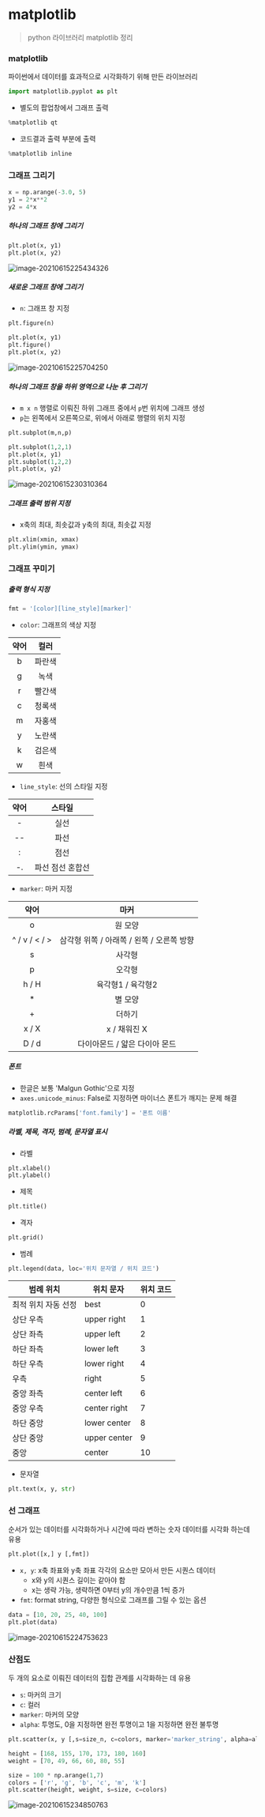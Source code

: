 # matplotlib

> python 라이브러리 matplotlib 정리



### matplotlib

파이썬에서 데이터를 효과적으로 시각화하기 위해 만든 라이브러리

```python
import matplotlib.pyplot as plt
```

- 별도의 팝업창에서 그래프 출력

```python
%matplotlib qt
```

- 코드결과 출력 부분에 출력

```python
%matplotlib inline
```



### 그래프 그리기

```python
x = np.arange(-3.0, 5)
y1 = 2*x**2
y2 = 4*x
```

##### 하나의 그래프 창에 그리기

```python
plt.plot(x, y1)
plt.plot(x, y2)
```

![image-20210615225434326](matplotlib.assets/image-20210615225434326.png)

##### 새로운 그래프 창에 그리기

- `n`: 그래프 창 지정

```python
plt.figure(n)
```

```python
plt.plot(x, y1)
plt.figure()
plt.plot(x, y2)
```

![image-20210615225704250](matplotlib.assets/image-20210615225704250.png)

##### 하나의 그래프 창을 하위 영역으로 나눈 후 그리기

- `m x n` 행렬로 이뤄진 하위 그래프 중에서 `p`번 위치에 그래프 생성
- `p`는 왼쪽에서 오른쪽으로, 위에서 아래로 행렬의 위치 지정

```python
plt.subplot(m,n,p)
```

```python
plt.subplot(1,2,1)
plt.plot(x, y1)
plt.subplot(1,2,2)
plt.plot(x, y2)
```

![image-20210615230310364](matplotlib.assets/image-20210615230310364.png)

##### 그래프 출력 범위 지정

- x축의 최대, 최솟값과 y축의 최대, 최솟값 지정

```python
plt.xlim(xmin, xmax)
plt.ylim(ymin, ymax)
```



### 그래프 꾸미기

##### 출력 형식 지정

```python
fmt = '[color][line_style][marker]'
```

- `color`: 그래프의 색상 지정

| 약어 |  컬러  |
| :--: | :----: |
|  b   | 파란색 |
|  g   |  녹색  |
|  r   | 빨간색 |
|  c   | 청록색 |
|  m   | 자홍색 |
|  y   | 노란색 |
|  k   | 검은색 |
|  w   |  흰색  |

- `line_style`: 선의 스타일 지정

| 약어 |      스타일      |
| :--: | :--------------: |
|  -   |       실선       |
|  --  |       파선       |
|  :   |       점선       |
|  -.  | 파선 점선 혼합선 |

- `marker`: 마커 지정

|     약어      |                   마커                    |
| :-----------: | :---------------------------------------: |
|       o       |                  원 모양                  |
| ^ / v / < / > | 삼각형 위쪽 / 아래쪽 / 왼쪽 / 오른쪽 방향 |
|       s       |                  사각형                   |
|       p       |                  오각형                   |
|     h / H     |             육각형1 / 육각형2             |
|       *       |                  별 모양                  |
|       +       |                  더하기                   |
|     x / X     |               x / 채워진 X                |
|     D / d     |       다이아몬드 / 얇은 다이아 몬드       |



##### 폰트

- 한글은 보통 'Malgun Gothic'으로 지정
- `axes.unicode_minus`: False로 지정하면 마이너스 폰트가 깨지는 문제 해결

```python
matplotlib.rcParams['font.family'] = '폰트 이름'
```



##### 라벨, 제목, 격자, 범례, 문자열 표시

- 라벨

```python
plt.xlabel()
plt.ylabel()
```

- 제목

```python
plt.title()
```

- 격자

```python
plt.grid()
```

- 범례

```python
plt.legend(data, loc='위치 문자열 / 위치 코드')
```

| 범례 위치           | 위치 문자    | 위치 코드 |
| ------------------- | ------------ | --------- |
| 최적 위치 자동 선정 | best         | 0         |
| 상단 우측           | upper right  | 1         |
| 상단 좌측           | upper left   | 2         |
| 하단 좌측           | lower left   | 3         |
| 하단 우측           | lower right  | 4         |
| 우측                | right        | 5         |
| 중앙 좌측           | center left  | 6         |
| 중앙 우측           | center right | 7         |
| 하단 중앙           | lower center | 8         |
| 상단 중앙           | upper center | 9         |
| 중앙                | center       | 10        |

- 문자열

```python
plt.text(x, y, str)
```



### 선 그래프

순서가 있는 데이터를 시각화하거나 시간에 따라 변하는 숫자 데이터를 시각화 하는데 유용

```python
plt.plot([x,] y [,fmt])
```

- `x, y`: x축 좌표와 y축 좌표 각각의 요소만 모아서 만든 시퀀스 데이터
  - x와 y의 시퀀스 길이는 같아야 함
  - x는 생략 가능, 생략하면 0부터 y의 개수만큼 1씩 증가
- `fmt`: format string, 다양한 형식으로 그래프를 그릴 수 있는 옵션

```python
data = [10, 20, 25, 40, 100]
plt.plot(data)
```

![image-20210615224753623](matplotlib.assets/image-20210615224753623.png)



### 산점도

두 개의 요소로 이뤄진 데이터의 집합 관계를 시각화하는 데 유용

- `s`: 마커의 크기
- `c`: 컬러
- `marker`: 마커의 모양
- `alpha`: 투명도, 0을 지정하면 완전 투명이고 1을 지정하면 완전 불투명

```python
plt.scatter(x, y [,s=size_n, c=colors, marker='marker_string', alpha=alpha_f])
```

```python
height = [168, 155, 170, 173, 180, 160]
weight = [70, 49, 66, 60, 80, 55]

size = 100 * np.arange(1,7)
colors = ['r', 'g', 'b', 'c', 'm', 'k']
plt.scatter(height, weight, s=size, c=colors)
```

![image-20210615234850763](matplotlib.assets/image-20210615234850763.png)

